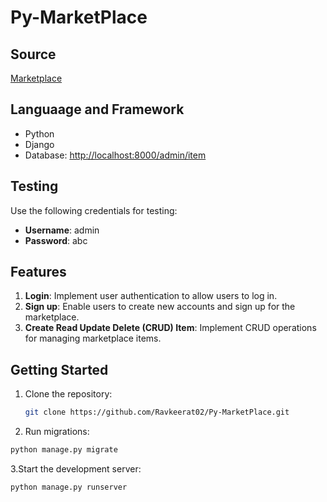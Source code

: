 # Py-MarketPlace

## Source

[Marketplace](https://youtu.be/ZxMB6Njs3ck?si=h1pDeAIJHdF5swUu)

## Languaage and Framework

- Python
- Django
- Database: [http://localhost:8000/admin/item](http://localhost:8000/admin/item/item/)

## Testing

Use the following credentials for testing:

- **Username**: admin
- **Password**: abc

## Features

1. **Login**: Implement user authentication to allow users to log in.
2. **Sign up**: Enable users to create new accounts and sign up for the marketplace.
3. **Create Read Update Delete (CRUD) Item**: Implement CRUD operations for managing marketplace items.

## Getting Started

1. Clone the repository:

   ```bash
   git clone https://github.com/Ravkeerat02/Py-MarketPlace.git
   ```

2. Run migrations:

```bash
python manage.py migrate
```

3.Start the development server:

```bash
python manage.py runserver
```
